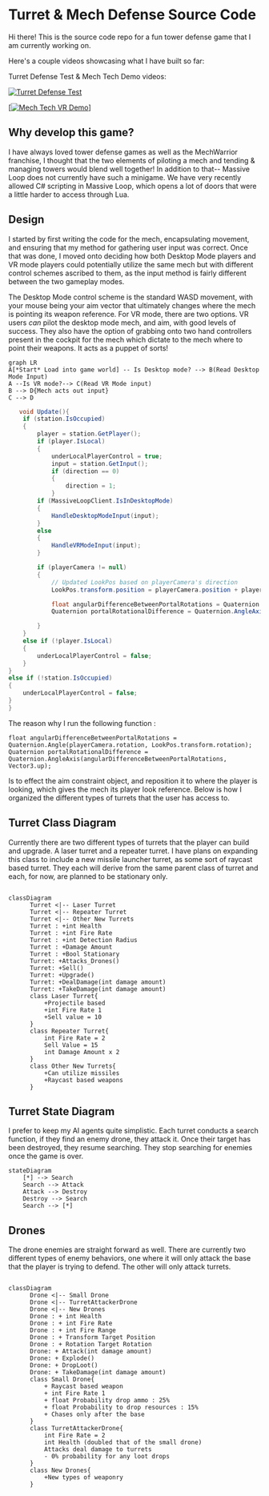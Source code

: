 

# Turret & Mech Defense Source Code

Hi there! This is the source code repo for a fun tower defense game that I am currently working on.

Here's a couple videos showcasing what I have built so far:

Turret Defense Test & Mech Tech Demo videos:

[![Turret Defense Test](https://markdown-videos-api.jorgenkh.no/url?url=https%3A%2F%2Fwww.youtube.com%2Fwatch%3Fv%3DzOmDsLUChCE)](https://www.youtube.com/watch?v=zOmDsLUChCE)


[[![Mech Tech VR Demo](https://markdown-videos-api.jorgenkh.no/url?url=https%3A%2F%2Fwww.youtube.com%2Fwatch%3Fv%3Dw0hPq85CXyM)](https://www.youtube.com/watch?v=w0hPq85CXyM)]


## Why develop this game?

I have always loved tower defense games as well as the MechWarrior franchise, I thought that the two elements of piloting a mech and tending & managing towers would blend well together! 
In addition to that-- Massive Loop does not currently have such a minigame. We have very recently allowed C# scripting in Massive Loop, which opens a lot of doors that were a little harder to access through Lua.



## Design

I started by first writing the code for the mech, encapsulating movement, and ensuring that my method for gathering user input was correct. Once that was done, I moved onto deciding how both Desktop Mode players and VR mode players could potentially utilize the same mech but with different control schemes ascribed to them, as the input method is fairly different between the two gameplay modes.

The Desktop Mode control scheme is the standard WASD movement, with your mouse being your aim vector that ultimately changes where the mech is pointing its weapon reference. For VR mode, there are two options. VR users *can* pilot the desktop mode mech, and aim, with good levels of success. They also have the option of grabbing onto two hand controllers present in the cockpit for the mech which dictate to the mech where to point their weapons. It acts as a puppet of sorts!

```mermaid
graph LR
A[*Start* Load into game world] -- Is Desktop mode? --> B(Read Desktop Mode Input)
A --Is VR mode?--> C(Read VR Mode input)
B --> D{Mech acts out input}
C --> D
```



```c#
   void Update(){
    if (station.IsOccupied)
    {
        player = station.GetPlayer();
        if (player.IsLocal)
        {
            underLocalPlayerControl = true;
            input = station.GetInput();
            if (direction == 0)
            {
                direction = 1;
            }
		if (MassiveLoopClient.IsInDesktopMode)
        {
            HandleDesktopModeInput(input);
        }
        else
        {
            HandleVRModeInput(input);
        }

        if (playerCamera != null)
        {
            // Updated LookPos based on playerCamera's direction
            LookPos.transform.position = playerCamera.position + playerCamera.forward * 14.0f; // Adjust distance as needed

            float angularDifferenceBetweenPortalRotations = Quaternion.Angle(playerCamera.rotation, LookPos.transform.rotation);
            Quaternion portalRotationalDifference = Quaternion.AngleAxis(angularDifferenceBetweenPortalRotations, Vector3.up);

        }
    }
    else if (!player.IsLocal)
    {
        underLocalPlayerControl = false;
    }
}
else if (!station.IsOccupied)
{
    underLocalPlayerControl = false;
}
}
```



The reason why I run the following function : 


`float angularDifferenceBetweenPortalRotations = Quaternion.Angle(playerCamera.rotation, LookPos.transform.rotation);
            Quaternion portalRotationalDifference = Quaternion.AngleAxis(angularDifferenceBetweenPortalRotations, Vector3.up);`

Is to effect the aim constraint object, and reposition it to where the player is looking, which gives the mech its player look reference. Below is how I organized the different types of turrets that the user has access to.
## Turret Class Diagram

Currently there are two different types of turrets that the player can build and upgrade. A laser turret and a repeater turret. I have plans on expanding this class to include a new missile launcher turret, as some sort of raycast based turret. They each will derive from the same parent class of turret and each, for now, are planned to be stationary only.

```mermaid

classDiagram
      Turret <|-- Laser Turret
      Turret <|-- Repeater Turret
      Turret <|-- Other New Turrets
      Turret : +int Health
      Turret : +int Fire Rate
	  Turret : +int Detection Radius
	  Turret : +Damage Amount
      Turret : +Bool Stationary
      Turret: +Attacks_Drones()
      Turret: +Sell()
	  Turret: +Upgrade()
	  Turret: +DealDamage(int damage amount)
	  Turret: +TakeDamage(int damage amount)
      class Laser Turret{
          +Projectile based
          +int Fire Rate 1
          +Sell value = 10
      }
      class Repeater Turret{
          int Fire Rate = 2
          Sell Value = 15
          int Damage Amount x 2
      }
      class Other New Turrets{
          +Can utilize missiles
          +Raycast based weapons
      }
```



## Turret State Diagram

I prefer to keep my AI agents quite simplistic. Each turret conducts a search function, if they find an enemy drone, they attack it. Once their target has been destroyed, they resume searching. They stop searching for enemies once the game is over.

```mermaid
stateDiagram
    [*] --> Search
    Search --> Attack
    Attack --> Destroy
    Destroy --> Search
    Search --> [*]
```

## Drones

The drone enemies are straight forward as well. There are currently two different types of enemy behaviors, one where it will only attack the base that the player is trying to defend. The other will only attack turrets.

```mermaid

classDiagram
      Drone <|-- Small Drone
      Drone <|-- TurretAttackerDrone
      Drone <|-- New Drones
      Drone : + int Health
      Drone : + int Fire Rate
      Drone : + int Fire Range
      Drone : + Transform Target Position
      Drone : + Rotation Target Rotation
      Drone: + Attack(int damage amount)
      Drone: + Explode()
	  Drone: + DropLoot()
	  Drone: + TakeDamage(int damage amount)
      class Small Drone{
          + Raycast based weapon
          + int Fire Rate 1
          + float Probability drop ammo : 25%
          + float Probability to drop resources : 15%
          + Chases only after the base
      }
      class TurretAttackerDrone{
          int Fire Rate = 2
          int Health (doubled that of the small drone)
          Attacks deal damage to turrets
          - 0% probability for any loot drops
      }
      class New Drones{
          +New types of weaponry
      }
```

